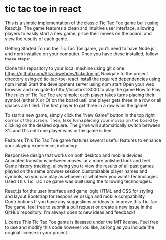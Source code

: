 
# tic tac toe in react 
This is a simple implementation of the classic Tic Tac Toe game built using React.js. The game features a clean and intuitive user interface, allowing players to easily start a new game, place their moves on the board, and view the results of each game.

Getting Started
To run the Tic Tac Toe game, you'll need to have Node.js and npm installed on your computer. Once you have these installed, follow these steps:

Clone this repository to your local machine using git clone https://github.com/Alizaibwebdev/tictactoe.git
Navigate to the project directory using cd tic-tac-toe-react
Install the required dependencies using npm install
Start the development server using npm start
Open your web browser and navigate to http://localhost:3000 to play the game
How to Play
The rules of Tic Tac Toe are simple: each player takes turns placing their symbol (either X or O) on the board until one player gets three in a row or all spaces are filled. The first player to get three in a row wins the game!

To start a new game, simply click the "New Game" button in the top right corner of the screen. Then, take turns placing your moves on the board by clicking on the desired square. The game will automatically switch between X's and O's until one player wins or the game is tied.

Features
This Tic Tac Toe game features several useful features to enhance your playing experience, including:

Responsive design that works on both desktop and mobile devices
Animated transitions between moves for a more polished look and feel
Game history tracking, allowing you to view the results of all past games played on the same browser session
Customizable player names and symbols, so you can play as whoever or whatever you want!
Technologies Used
This Tic Tac Toe game was built using the following technologies:

React.js for the user interface and game logic
HTML and CSS for styling and layout
Bootstrap for responsive design and mobile compatibility
Contributions
If you have any suggestions or ideas to improve this Tic Tac Toe game, feel free to submit a pull request or create a new issue in the GitHub repository. I'm always open to new ideas and feedback!

License
This Tic Tac Toe game is licensed under the MIT license. Feel free to use and modify this code however you like, as long as you include the original license in your project.


